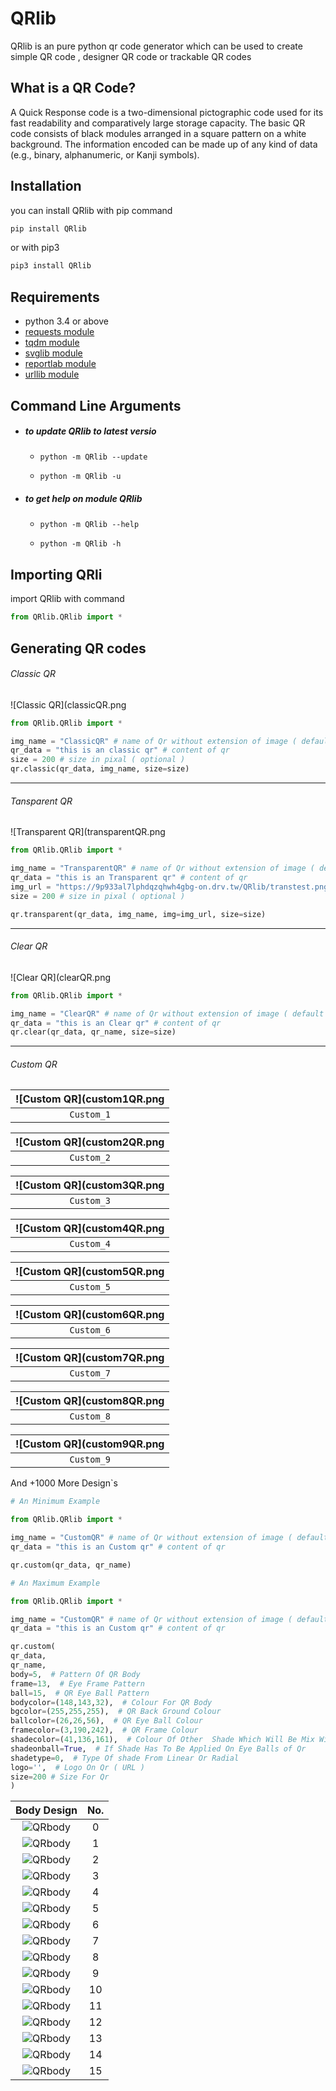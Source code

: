 # QRlib

QRlib is an pure python qr code generator which can be used to create simple QR code , designer QR code or trackable QR codes


## What is a QR Code?


A Quick Response code is a two-dimensional pictographic code used for its fast readability and comparatively large storage capacity. The basic QR code consists of black modules arranged in a square pattern on a white background. The information encoded can be made up of any kind of data (e.g., binary, alphanumeric, or Kanji symbols).


## Installation


you can install QRlib with pip command
```bash
pip install QRlib
```
or with pip3
```bash
pip3 install QRlib
```

## Requirements


* python 3.4 or above
* [requests module](https://pypi.org/project/requests/)
* [tqdm module](https://pypi.org/project/tqdm/)
* [svglib module](https://pypi.org/project/svglib/)
* [reportlab module](https://pypi.org/project/reportlab/)
* [urllib module](https://pypi.org/project/urllib3/)

## Command Line Arguments
* ##### to update QRlib to latest versio
    * ```python -m QRlib --update```

    * ```python -m QRlib -u```
* ##### to get help on module QRlib
    * ```python -m QRlib --help```
 
    * ```python -m QRlib -h```

## Importing QRli


import QRlib with command
```python
from QRlib.QRlib import *
```

## Generating QR codes
###### *Classic QR*
![Classic QR](classicQR.png
```python
from QRlib.QRlib import *

img_name = "ClassicQR" # name of Qr without extension of image ( default to png )
qr_data = "this is an classic qr" # content of qr
size = 200 # size in pixal ( optional )
qr.classic(qr_data, img_name, size=size)
```

 ___
###### *Tansparent QR*
![Transparent QR](transparentQR.png
```python
from QRlib.QRlib import *

img_name = "TransparentQR" # name of Qr without extension of image ( default to png 
qr_data = "this is an Transparent qr" # content of qr
img_url = "https://9p933al7lphdqzqhwh4gbg-on.drv.tw/QRlib/transtest.png" # url for the image ( optional )
size = 200 # size in pixal ( optional )

qr.transparent(qr_data, img_name, img=img_url, size=size)
```

-------

###### *Clear QR*
![Clear QR](clearQR.png
```python
from QRlib.QRlib import *

img_name = "ClearQR" # name of Qr without extension of image ( default to png )
qr_data = "this is an Clear qr" # content of qr
qr.clear(qr_data, qr_name, size=size)
```
-------
###### *Custom QR*

| ![Custom QR](custom1QR.png
|:------:|
|    ```Custom_1```    |

| ![Custom QR](custom2QR.png
|:------:|
|    ```Custom_2```    |

| ![Custom QR](custom3QR.png
|:------:|
|    ```Custom_3```    |

| ![Custom QR](custom4QR.png
|:------:|
|    ```Custom_4```    |

| ![Custom QR](custom5QR.png
|:------:|
|    ```Custom_5```    |

| ![Custom QR](custom6QR.png
|:------:|
|    ```Custom_6```    |

| ![Custom QR](custom7QR.png
|:------:|
|    ```Custom_7```    |

| ![Custom QR](custom8QR.png
|:------:|
|    ```Custom_8```    |

| ![Custom QR](custom9QR.png
|:------:|
|    ```Custom_9```    |

And +1000 More Design`s

```python
# An Minimum Example

from QRlib.QRlib import *

img_name = "CustomQR" # name of Qr without extension of image ( default to png )
qr_data = "this is an Custom qr" # content of qr

qr.custom(qr_data, qr_name)
```

```python
# An Maximum Example

from QRlib.QRlib import *

img_name = "CustomQR" # name of Qr without extension of image ( default to png )
qr_data = "this is an Custom qr" # content of qr

qr.custom(
qr_data,
qr_name, 
body=5,  # Pattern Of QR Body
frame=13,  # Eye Frame Pattern
ball=15,  # QR Eye Ball Pattern
bodycolor=(148,143,32),  # Colour For QR Body
bgcolor=(255,255,255),  # QR Back Ground Colour
ballcolor=(26,26,56),  # QR Eye Ball Colour
framecolor=(3,190,242),  # QR Frame Colour
shadecolor=(41,136,161),  # Colour Of Other  Shade Which Will Be Mix With Body Colour
shadeonball=True,  # If Shade Has To Be Applied On Eye Balls of Qr
shadetype=0,  # Type Of shade From Linear Or Radial
logo='',  # Logo On Qr ( URL )
size=200 # Size For Qr
)
```


|  Body Design  |  No. |
|:------:|:------:|
|    ![QRbody](/images/QR_body_design_QRlib/0.png "Body Design")    |    0    |
|    ![QRbody](/images/QR_body_design_QRlib/1.png "Body Design")    |    1    |
|    ![QRbody](/images/QR_body_design_QRlib/2.png "Body Design")    |    2    |
|    ![QRbody](/images/QR_body_design_QRlib/3.png "Body Design")    |    3    |
|    ![QRbody](/images/QR_body_design_QRlib/4.png "Body Design")    |    4    |
|    ![QRbody](/images/QR_body_design_QRlib/5.png "Body Design")    |    5    |
|    ![QRbody](/images/QR_body_design_QRlib/6.png "Body Design")    |    6    |
|    ![QRbody](/images/QR_body_design_QRlib/7.png "Body Design")    |    7    |
|    ![QRbody](/images/QR_body_design_QRlib/8.png "Body Design")    |    8    |
|    ![QRbody](/images/QR_body_design_QRlib/9.png "Body Design")    |    9    |
|    ![QRbody](/images/QR_body_design_QRlib/10.png "Body Design")    |    10    |
|    ![QRbody](/images/QR_body_design_QRlib/11.png "Body Design")    |    11    |
|    ![QRbody](/images/QR_body_design_QRlib/12.png "Body Design")    |    12    |
|    ![QRbody](/images/QR_body_design_QRlib/13.png "Body Design")    |    13    |
|    ![QRbody](/images/QR_body_design_QRlib/14.png "Body Design")    |    14    |
|    ![QRbody](/images/QR_body_design_QRlib/15.png "Body Design")    |    15    |
























